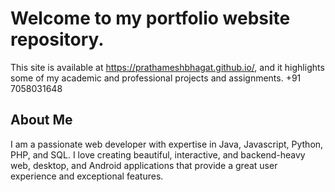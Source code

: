 # Welcome to my portfolio website repository.

This site is available at https://prathameshbhagat.github.io/, and it highlights some of my academic and professional projects and assignments.
+91 7058031648
## About Me

I am a passionate web developer with expertise in Java, Javascript, Python, PHP, and SQL. I love creating beautiful, interactive, and backend-heavy web, desktop, and Android applications that provide a great user experience and exceptional features.
